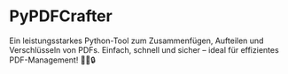 # PyPDFCrafter
Ein leistungsstarkes Python-Tool zum Zusammenfügen, Aufteilen und Verschlüsseln von PDFs. Einfach, schnell und sicher – ideal für effizientes PDF-Management! 🚀📄🔒
